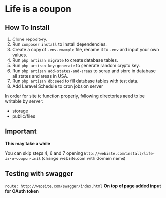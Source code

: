 # Life is a coupon


## How To Install

1. Clone repository.
2. Run `composer install` to install dependencies.
3. Create a copy of `.env.example` file, rename it to `.env` and input your own values.
4. Run `php artisan migrate` to create database tables.
5. Run `php artisan key:generate` to generate random crypto key.
6. Run `php artisan add-states-and-areas` to scrap and store in database all states and areas in USA.
7. Run `php artisan db:seed` to fill database tables with test data.
8. Add Laravel Schedule to cron jobs on server

In order for site to function properly, following directories need to be writable by server:

- storage
- public/files


## Important
**This may take a while**

You can skip steps 4, 6 and 7 opening `http://webiste.com/install/life-is-a-coupon-init` (change website.com with domain name)



## Testing with swagger

`route: http://website.com/swagger/index.html`
**On top of page added input for OAuth token**